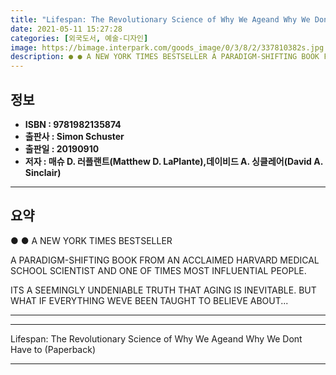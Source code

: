 ```yaml
---
title: "Lifespan: The Revolutionary Science of Why We Ageand Why We Dont Have to (Paperback)"
date: 2021-05-11 15:27:28
categories: [외국도서, 예술-디자인]
image: https://bimage.interpark.com/goods_image/0/3/8/2/337810382s.jpg
description: ● ● A NEW YORK TIMES BESTSELLER A PARADIGM-SHIFTING BOOK FROM AN ACCLAIMED HARVARD MEDICAL SCHOOL SCIENTIST AND ONE OF TIMES MOST INFLUENTIAL PEOPLE. ITS A
---
```


## **정보**

- **ISBN : 9781982135874**
- **출판사 : Simon   Schuster**
- **출판일 : 20190910**
- **저자 : 매슈 D. 러플랜트(Matthew D. LaPlante),데이비드 A. 싱클레어(David A. Sinclair)**

------



## **요약**

●  ●  A NEW YORK TIMES BESTSELLER

A PARADIGM-SHIFTING BOOK FROM AN ACCLAIMED HARVARD MEDICAL SCHOOL SCIENTIST AND ONE OF TIMES MOST INFLUENTIAL PEOPLE.

ITS A SEEMINGLY UNDENIABLE TRUTH THAT AGING IS INEVITABLE. BUT WHAT IF EVERYTHING WEVE BEEN TAUGHT TO BELIEVE ABOUT... 

------



------


Lifespan: The Revolutionary Science of Why We Ageand Why We Dont Have to (Paperback) 

------


